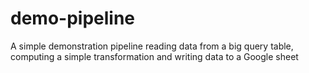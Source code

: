 # demo-pipeline
A simple demonstration pipeline reading data from a big query table, computing a simple transformation and writing data to a Google sheet
